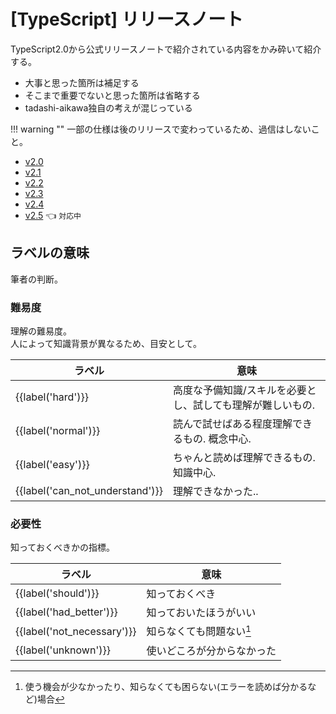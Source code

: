 # [TypeScript] リリースノート


TypeScript2.0から公式リリースノートで紹介されている内容をかみ砕いて紹介する。

* 大事と思った箇所は補足する
* そこまで重要でないと思った箇所は省略する
* tadashi-aikawa独自の考えが混じっている

!!! warning ""
    一部の仕様は後のリリースで変わっているため、過信はしないこと。  

* [v2.0](2.0.md)
* [v2.1](2.1.md)
* [v2.2](2.2.md)
* [v2.3](2.3.md)
* [v2.4](2.4.md)
* [v2.5](2.5.md) 👈 `対応中`

## ラベルの意味

筆者の判断。

### 難易度

理解の難易度。  
人によって知識背景が異なるため、目安として。

| ラベル                          | 意味                                                       |
| ------------------------------- | ---------------------------------------------------------- |
| {{label('hard')}}               | 高度な予備知識/スキルを必要とし、試しても理解が難しいもの. |
| {{label('normal')}}             | 読んで試せばある程度理解できるもの. 概念中心.              |
| {{label('easy')}}               | ちゃんと読めば理解できるもの. 知識中心.                    |
| {{label('can_not_understand')}} | 理解できなかった..                                         |

### 必要性

知っておくべきかの指標。

| ラベル                     | 意味                           |
| -------------------------- | ------------------------------ |
| {{label('should')}}        | 知っておくべき                 |
| {{label('had_better')}}    | 知っておいたほうがいい         |
| {{label('not_necessary')}} | 知らなくても問題ない[^1]       |
| {{label('unknown')}}       | 使いどころが分からなかった     |

[^1]: 使う機会が少なかったり、知らなくても困らない(エラーを読めば分かるなど)場合
